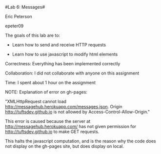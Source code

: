 #Lab 6: Messages#

Eric Peterson

epeter09

The goals of this lab are to:

* Learn how to send and receive HTTP requests

* Learn how to use javascript to modify html elements



Correctness: Everything has been implemented correctly

Collaboration: I did not collaborate with anyone on this assignment

Time: I spent about 1 hour on the assignment


NOTE: Explanation of error on gh-pages:

"XMLHttpRequest cannot load http://messagehub.herokuapp.com/messages.json. Origin http://tuftsdev.github.io is not allowed by Access-Control-Allow-Origin."

This error is caused because the server at http://messagehub.herokuapp.com/ has not given permission for http://tuftsdev.github.io to make GET
requests. 

This halts the javascript computation, and is the reason why the code does not display on the gh-pages site, but does display on local.
